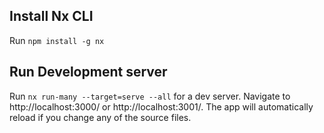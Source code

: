 ## Install Nx CLI

Run `npm install -g nx`

## Run Development server

Run `nx run-many --target=serve --all` for a dev server. Navigate to http://localhost:3000/ or http://localhost:3001/. The app will automatically reload if you change any of the source files.

